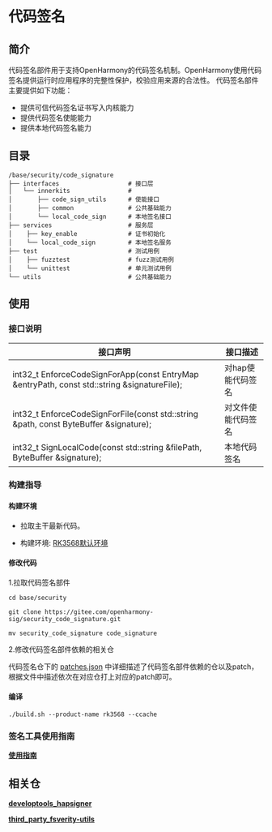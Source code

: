 # 代码签名

## 简介

代码签名部件用于支持OpenHarmony的代码签名机制。OpenHarmony使用代码签名提供运行时应用程序的完整性保护，校验应用来源的合法性。
代码签名部件主要提供如下功能：

- 提供可信代码签名证书写入内核能力
- 提供代码签名使能能力
- 提供本地代码签名能力

## 目录

```
/base/security/code_signature
├── interfaces                   # 接口层
│   └── innerkits                #
│       ├── code_sign_utils      # 使能接口
│       ├── common               # 公共基础能力
│       └── local_code_sign      # 本地签名接口
├── services                     # 服务层
│    ├── key_enable              # 证书初始化
│    └── local_code_sign         # 本地签名服务
├── test                         # 测试用例
│    ├── fuzztest                # fuzz测试用例
│    └── unittest                # 单元测试用例
└── utils                        # 公共基础能力
```

## 使用
### 接口说明

| **接口声明** | **接口描述** |
| --- | --- |
| int32_t EnforceCodeSignForApp(const EntryMap &entryPath, const std::string &signatureFile); | 对hap使能代码签名 |
| int32_t EnforceCodeSignForFile(const std::string &path, const ByteBuffer &signature); | 对文件使能代码签名 |
| int32_t SignLocalCode(const std::string &filePath, ByteBuffer &signature); | 本地代码签名 |

### 构建指导

#### 构建环境

- 拉取主干最新代码。

- 构建环境: [RK3568默认环境](https://gitee.com/openharmony/docs/blob/master/zh-cn/device-dev/quick-start/Readme-CN.md)

#### 修改代码

1.拉取代码签名部件

```
cd base/security

git clone https://gitee.com/openharmony-sig/security_code_signature.git

mv security_code_signature code_signature
```

2.修改代码签名部件依赖的相关仓

代码签名仓下的 [patches.json](patches/patches.json) 中详细描述了代码签名部件依赖的仓以及patch，根据文件中描述依次在对应仓打上对应的patch即可。

#### 编译

```
./build.sh --product-name rk3568 --ccache
```

### 签名工具使用指南

**[使用指南](https://gitee.com/openharmony/developtools_hapsigner/blob/master/codesigntool/README_zh.md)**

## 相关仓

**[developtools\_hapsigner](https://gitee.com/openharmony/developtools_hapsigner/blob/master/codesigntool/README_zh.md)**

**[third\_party\_fsverity-utils](https://gitee.com/openharmony/third_party_fsverity-utils/blob/master/README_zh.md)**

